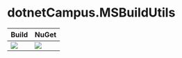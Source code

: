 # dotnetCampus.MSBuildUtils

| Build | NuGet |
|--|--|
|![](https://github.com/dotnet-campus/dotnetCampus.MSBuildUtils/workflows/.NET%20Core/badge.svg)|[![](https://img.shields.io/nuget/v/dotnetCampus.MSBuildUtils.svg)](https://www.nuget.org/packages/dotnetCampus.MSBuildUtils)|